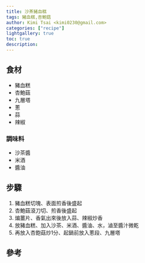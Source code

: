 ```yaml
---
title: 沙茶豬血糕
tags: 豬血糕,杏鮑菇
author: Kimi Tsai <kimi0230@gmail.com>
categories: ["recipe"]
lightgallery: true
toc: true
description:
---
```

## 食材
* 豬血糕
* 杏鮑菇
* 九層塔
* 蔥
* 蒜
* 辣椒

### 調味料
* 沙茶醬
* 米酒
* 醬油

## 步驟
1. 豬血糕切塊、表面煎香後盛起
2. 杏鮑菇滾刀切、煎香後盛起
3. 煸薑片、香氣出來後放入蒜、辣椒炒香
4. 放豬血糕、加入沙茶、米酒、醬油、水，滷至醬汁微乾
5. 再放入杏飽菇炒1分、起鍋前放入蔥段、九層塔


## 參考

